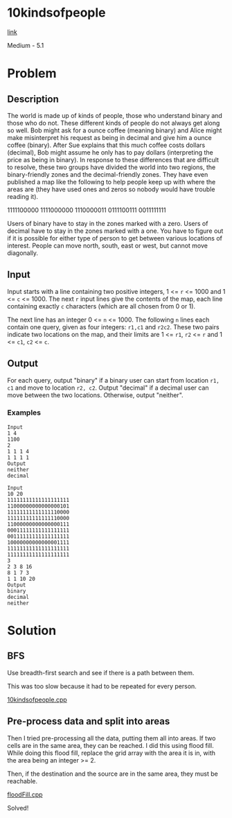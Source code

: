 # 10kindsofpeople
[link](https://open.kattis.com/problems/10kindsofpeople)

Medium - 5.1

# Problem
## Description
The world is made up of kinds of people, those who understand binary and those who do not. These different kinds of people do not always get along so well. Bob might ask for a ounce coffee (meaning binary) and Alice might make misinterpret his request as being in decimal and give him a ounce coffee (binary). After Sue explains that this much coffee costs dollars (decimal), Bob might assume he only has to pay dollars (interpreting the price as being in binary). In response to these differences that are difficult to resolve, these two groups have divided the world into two regions, the binary-friendly zones and the decimal-friendly zones. They have even published a map like the following to help people keep up with where the areas are (they have used ones and zeros so nobody would have trouble reading it).

1111100000
1111000000
1110000011
0111100111
0011111111

Users of binary have to stay in the zones marked with a zero. Users of decimal have to stay in the zones marked with a one. You have to figure out if it is possible for either type of person to get between various locations of interest. People can move north, south, east or west, but cannot move diagonally.

## Input

Input starts with a line containing two positive integers, 1 <= `r` <= 1000 and 1 <= `c` <= 1000. The next `r` input lines give the contents of the map, each line containing exactly `c` characters (which are all chosen from 0 or 1).

The next line has an integer 0 <= `n` <= 1000. The following `n` lines each contain one query, given as four integers: `r1,c1` and `r2c2`. These two pairs indicate two locations on the map, and their limits are 1 <= `r1`, `r2` <= `r` and 1 <= `c1`, `c2` <= `c`.


## Output

For each query, output "binary" if a binary user can start from location `r1, c1` and move to location `r2, c2`. Output "decimal" if a decimal user can move between the two locations. Otherwise, output "neither".

### Examples
```
Input
1 4
1100
2
1 1 1 4
1 1 1 1
Output
neither
decimal
```

```
Input
10 20
11111111111111111111
11000000000000000101
11111111111111110000
11111111111111110000
11000000000000000111
00011111111111111111
00111111111111111111
10000000000000001111
11111111111111111111
11111111111111111111
3
2 3 8 16
8 1 7 3
1 1 10 20
Output
binary
decimal
neither
```

# Solution

## BFS
Use breadth-first search and see if there is a path between them.

This was too slow because it had to be repeated for every person.

[10kindsofpeople.cpp](./10kindsofpeople.cpp)

## Pre-process data and split into areas
Then I tried pre-processing all the data, putting them all into areas. If two cells are in the same area, they can be reached. I did this using flood fill.  
While doing this flood fill, replace the grid array with the area it is in, with the area being an integer >= 2.  

Then, if the destination and the source are in the same area, they must be reachable.  

[floodFill.cpp](./floodFill.cpp)

Solved!